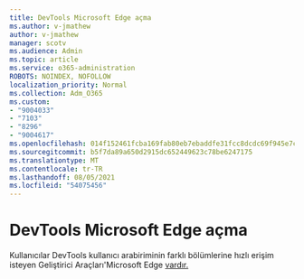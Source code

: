 ```yaml
---
title: DevTools Microsoft Edge açma
ms.author: v-jmathew
author: v-jmathew
manager: scotv
ms.audience: Admin
ms.topic: article
ms.service: o365-administration
ROBOTS: NOINDEX, NOFOLLOW
localization_priority: Normal
ms.collection: Adm_O365
ms.custom:
- "9004033"
- "7103"
- "8296"
- "9004617"
ms.openlocfilehash: 014f152461fcba169fab80eb7ebaddfe31fcc8dcdc69f945e7ca318bd90a12a5
ms.sourcegitcommit: b5f7da89a650d2915dc652449623c78be6247175
ms.translationtype: MT
ms.contentlocale: tr-TR
ms.lasthandoff: 08/05/2021
ms.locfileid: "54075456"
---
```

# <a name="open-microsoft-edge-devtools"></a>DevTools Microsoft Edge açma

Kullanıcılar DevTools kullanıcı arabiriminin farklı bölümlerine hızlı erişim isteyen Geliştirici Araçları'Microsoft Edge [vardır.](https://go.microsoft.com/fwlink/?linkid=2135152)

